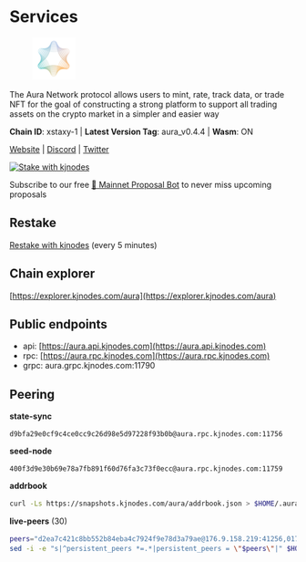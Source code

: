 # Services

<figure><img src="https://raw.githubusercontent.com/kj89/cosmos-images/main/logos/aura.png" alt=""><figcaption></figcaption></figure>

The Aura Network protocol allows users to mint, rate, track data,  or trade NFT for the goal of constructing a strong platform to  support all trading assets on the crypto market in a simpler and easier way

**Chain ID**: xstaxy-1 | **Latest Version Tag**: aura_v0.4.4 | **Wasm**: ON

[Website](https://aura.network) | [Discord](https://discord.gg/hpvF5QcWRf) | [Twitter](https://twitter.com/AuraNetworkHQ)

[![Stake with kjnodes](https://i.ibb.co/cr44Q8j/button-stake-with-kjnodes.png)](https://restake.app/aura/auravaloper17q4k3j6kcslrcuxtj9mxdcgez7kw7jdma8ykjs)

Subscribe to our free [🤖 Mainnet Proposal Bot](https://t.me/kjnodes_proposal_bot) to never miss upcoming proposals

## Restake

[Restake with kjnodes](https://restake.app/aura/auravaloper17q4k3j6kcslrcuxtj9mxdcgez7kw7jdma8ykjs) (every 5 minutes)
## Chain explorer
[https://explorer.kjnodes.com/aura](https://explorer.kjnodes.com/aura)

## Public endpoints

* api: [https://aura.api.kjnodes.com](https://aura.api.kjnodes.com)
* rpc: [https://aura.rpc.kjnodes.com](https://aura.rpc.kjnodes.com)
* grpc: aura.grpc.kjnodes.com:11790

## Peering

**state-sync**

```text
d9bfa29e0cf9c4ce0cc9c26d98e5d97228f93b0b@aura.rpc.kjnodes.com:11756
```

**seed-node**

```text
400f3d9e30b69e78a7fb891f60d76fa3c73f0ecc@aura.rpc.kjnodes.com:11759
```

**addrbook**
```bash
curl -Ls https://snapshots.kjnodes.com/aura/addrbook.json > $HOME/.aura/config/addrbook.json
```

**live-peers** (30)
```bash
peers="d2ea7c421c8bb552b84eba4c7924f9e78d3a79ae@176.9.158.219:41256,0179528068da0dfaf61005cf5aa28793ca42b129@85.25.74.163:26656,dc9c2ab4055a2ef8ddca435e9d8c120969562f98@194.247.13.139:26656,abb367c73ef28fc90f5071e1258a23c0e5be17cd@103.107.183.89:26656,670c0c23a1196e706e058133fbbb156f7f33b352@5.9.95.147:26656,7885a9e940b45b9a2183488ca3a901b043b6ed67@144.76.40.53:21756,34d759895c5a451488db34c686e74cb954d86723@65.108.135.212:26656,dce07d176e5ba4cfdc7b806eb80eabab162a09d0@45.76.213.229:26656,ebc272824924ea1a27ea3183dd0b9ba713494f83@95.214.52.139:26966,a859027129ee2524b57c43b9ecbe3bcc4d120efb@195.3.222.183:26656,3e7ef25f1c9829351936884618659167400eb0f1@142.132.149.171:26656,b6a0d0d030f35ffffcfe92e72ea13933c1adbe62@116.202.174.253:21656,0599779759ed60e12ed39a94cd02d303ba10d591@95.214.52.174:36656,1584b3aa3969def4a9f70555b3b442d334053e94@148.113.159.22:10156,3e05f2b0fdd750511dbff9d3f6a47d3bc3d4b1f0@141.95.204.81:61456,5ce29d0d9ef1230eab07444dd73745d68a832d6f@65.109.106.172:40656,ed15ae05f17dd4e672eec0a96c38364d063b68dc@65.108.6.45:60756,aec1624fad0adf47f9b4f7300dcb8bd4d63567f1@57.128.20.163:21756,7ff603bf2eb8249b9a1e695a232d99fdaf8a0f13@195.201.197.159:26156,d9bfa29e0cf9c4ce0cc9c26d98e5d97228f93b0b@65.109.88.38:11756,07317346ab58eb4de14fe8c7705863002186d340@142.132.201.53:36656,ced3a13f4f7200ce1a2392a5738c88532f794359@65.108.232.168:25656,c9c0b28dcf2db5f0e7b756986d3326d62ba47e78@144.126.147.58:26656,f0c43af5395c36e41fcf7526c05d3c44e97b9499@185.165.241.20:26666,71bb73be4f030e47b813350ee32076ee43c67c27@134.209.111.108:26656,a60a9f3400cb978b313ad5a47d59f6c518ef2a04@3.135.201.61:26656,fa474fe8f7159c9699fb39acb2925702f0474502@141.95.157.139:10156,a19b89ebbf7331f435b8ef100ce501d2377922ea@209.126.116.182:26656,dd6474ec049a264abd25248f0fd9178058331fe0@54.179.159.96:26656,b5774014ea48bee11fede34398118f98215508f0@141.95.148.107:26656"
sed -i -e "s|^persistent_peers *=.*|persistent_peers = \"$peers\"|" $HOME/.aura/config/config.toml
```
